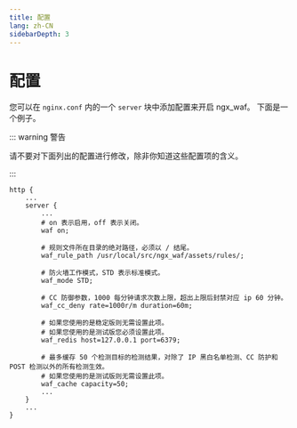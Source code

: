 ```yaml
---
title: 配置
lang: zh-CN
sidebarDepth: 3
---
```


# 配置

您可以在 `nginx.conf` 内的一个 `server` 块中添加配置来开启 ngx_waf。
下面是一个例子。


::: warning 警告

请不要对下面列出的配置进行修改，除非你知道这些配置项的含义。

:::


```nginx
http {
    ...
    server {
        ...
        # on 表示启用，off 表示关闭。
        waf on;

        # 规则文件所在目录的绝对路径，必须以 / 结尾。
        waf_rule_path /usr/local/src/ngx_waf/assets/rules/;
        
        # 防火墙工作模式，STD 表示标准模式。
        waf_mode STD;

        # CC 防御参数，1000 每分钟请求次数上限，超出上限后封禁对应 ip 60 分钟。
        waf_cc_deny rate=1000r/m duration=60m;

        # 如果您使用的是稳定版则无需设置此项。
        # 如果您使用的是测试版您必须设置此项。
        waf_redis host=127.0.0.1 port=6379;

        # 最多缓存 50 个检测目标的检测结果，对除了 IP 黑白名单检测、CC 防护和 POST 检测以外的所有检测生效。
        # 如果您使用的是测试版则无需设置此项。
        waf_cache capacity=50;
        ...
    }
    ...
}
```
